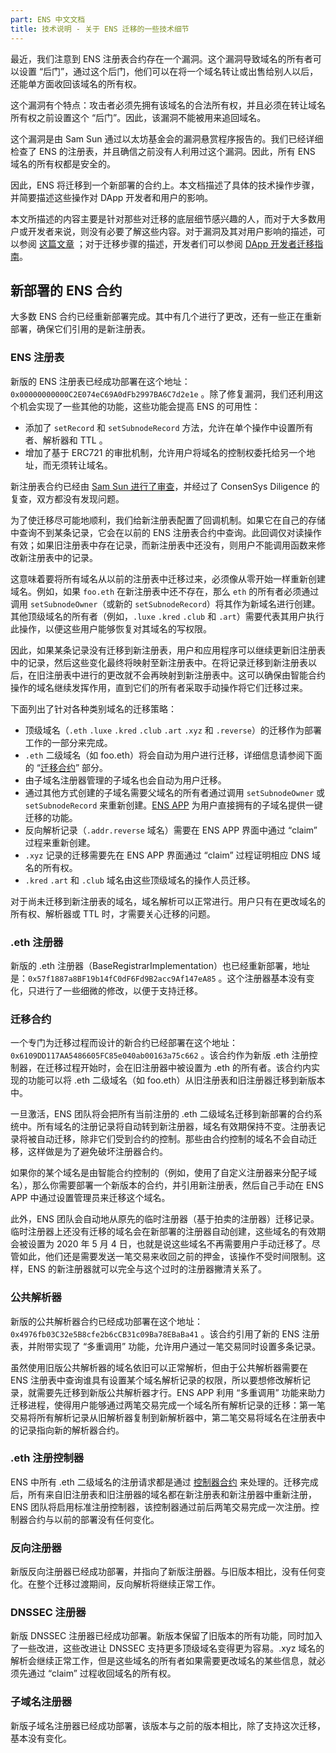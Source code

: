 ```yaml
---
part: ENS 中文文档
title: 技术说明 - 关于 ENS 迁移的一些技术细节
---
```


最近，我们注意到 ENS 注册表合约存在一个漏洞。这个漏洞导致域名的所有者可以设置 “后门”，通过这个后门，他们可以在将一个域名转让或出售给别人以后，还能单方面收回该域名的所有权。

这个漏洞有个特点：攻击者必须先拥有该域名的合法所有权，并且必须在转让域名所有权之前设置这个 “后门”。因此，该漏洞不能被用来追回域名。

这个漏洞是由 Sam Sun 通过以太坊基金会的漏洞悬赏程序报告的。我们已经详细检查了 ENS 的注册表，并且确信之前没有人利用过这个漏洞。因此，所有 ENS 域名的所有权都是安全的。

因此，ENS 将迁移到一个新部署的合约上。本文档描述了具体的技术操作步骤，并简要描述这些操作对 DApp 开发者和用户的影响。

本文所描述的内容主要是针对那些对迁移的底层细节感兴趣的人，而对于大多数用户或开发者来说，则没有必要了解这些内容。对于漏洞及其对用户影响的描述，可以参阅 [这篇文章](https://medium.com/the-ethereum-name-service/ens-registry-migration-bug-fix-new-features-64379193a5a) ；对于迁移步骤的描述，开发者们可以参阅 [DApp 开发者迁移指南](guide-for-dapp-developers.html)。

## 新部署的 ENS 合约

大多数 ENS 合约已经重新部署完成。其中有几个进行了更改，还有一些正在重新部署，确保它们引用的是新注册表。

### ENS 注册表

新版的 ENS 注册表已经成功部署在这个地址：`0x00000000000C2E074eC69A0dFb2997BA6C7d2e1e` 。除了修复漏洞，我们还利用这个机会实现了一些其他的功能，这些功能会提高 ENS 的可用性：

* 添加了 `setRecord` 和 `setSubnodeRecord` 方法，允许在单个操作中设置所有者、解析器和 TTL 。
* 增加了基于 ERC721 的审批机制，允许用户将域名的控制权委托给另一个地址，而无须转让域名。

新注册表合约已经由 [Sam Sun 进行了审查](https://gist.github.com/samczsun/2f0a2e266191042baada48c5407d8986)，并经过了 ConsenSys Diligence 的复查，双方都没有发现问题。

为了使迁移尽可能地顺利，我们给新注册表配置了回调机制。如果它在自己的存储中查询不到某条记录，它会在以前的 ENS 注册表合约中查询。此回调仅对读操作有效；如果旧注册表中存在记录，而新注册表中还没有，则用户不能调用函数来修改新注册表中的记录。

这意味着要将所有域名从以前的注册表中迁移过来，必须像从零开始一样重新创建域名。例如，如果 `foo.eth` 在新注册表中还不存在，那么 `eth` 的所有者必须通过调用 `setSubnodeOwner`（或新的 `setSubnodeRecord`）将其作为新域名进行创建。其他顶级域名的所有者（例如，`.luxe` `.kred` `.club` 和 `.art`）需要代表其用户执行此操作，以便这些用户能够恢复对其域名的写权限。

因此，如果某条记录没有迁移到新注册表，用户和应用程序可以继续更新旧注册表中的记录，然后这些变化最终将映射至新注册表中。在将记录迁移到新注册表以后，在旧注册表中进行的更改就不会再映射到新注册表中。这可以确保由智能合约操作的域名继续发挥作用，直到它们的所有者采取手动操作将它们迁移过来。

下面列出了针对各种类别域名的迁移策略：

* 顶级域名（`.eth` `.luxe` `.kred` `.club` `.art` `.xyz` 和 `.reverse`）的迁移作为部署工作的一部分来完成。
* `.eth` 二级域名（如 foo.eth）将会自动为用户进行迁移，详细信息请参阅下面的 “[迁移合约](#迁移合约)” 部分。
* 由子域名注册器管理的子域名也会自动为用户迁移。
* 通过其他方式创建的子域名需要父域名的所有者通过调用 `setSubnodeOwner` 或 `setSubnodeRecord` 来重新创建。[ENS APP](https://app.ens.domains/) 为用户直接拥有的子域名提供一键迁移的功能。
* 反向解析记录（`.addr.reverse` 域名）需要在 ENS APP 界面中通过 “claim” 过程来重新创建。
* `.xyz` 记录的迁移需要先在 ENS APP 界面通过 “claim” 过程证明相应 DNS 域名的所有权。
* `.kred` `.art` 和 `.club` 域名由这些顶级域名的操作人员迁移。

对于尚未迁移到新注册表的域名，域名解析可以正常进行。用户只有在更改域名的所有权、解析器或 TTL 时，才需要关心迁移的问题。

### .eth 注册器

新版的 .eth 注册器（BaseRegistrarImplementation）也已经重新部署，地址是：`0x57f1887a8BF19b14fC0dF6Fd9B2acc9Af147eA85` 。这个注册器基本没有变化，只进行了一些细微的修改，以便于支持迁移。

### 迁移合约

一个专门为迁移过程而设计的新合约已经部署在这个地址：`0x6109DD117AA5486605FC85e040ab00163a75c662` 。该合约作为新版 .eth 注册控制器，在迁移过程开始时，会在旧注册器中被设置为 .eth 的所有者。该合约内实现的功能可以将 .eth 二级域名（如 foo.eth）从旧注册表和旧注册器迁移到新版本中。

一旦激活，ENS 团队将会把所有当前注册的 .eth 二级域名迁移到新部署的合约系统中。所有域名的注册记录将自动转到新注册器，域名有效期保持不变。注册表记录将被自动迁移，除非它们受到合约的控制。那些由合约控制的域名不会自动迁移，这样做是为了避免破坏注册器合约。

如果你的某个域名是由智能合约控制的（例如，使用了自定义注册器来分配子域名），那么你需要部署一个新版本的合约，并引用新注册表，然后自己手动在 ENS APP 中通过设置管理员来迁移这个域名。

此外，ENS 团队会自动地从原先的临时注册器（基于拍卖的注册器）迁移记录。临时注册器上还没有迁移的域名会在新部署的注册器自动创建，这些域名的有效期会被设置为 2020 年 5 月 4 日，也就是说这些域名不再需要用户手动迁移了。尽管如此，他们还是需要发送一笔交易来收回之前的押金，该操作不受时间限制。这样，ENS 的新注册器就可以完全与这个过时的注册器撇清关系了。

### 公共解析器

新版的公共解析器合约已经成功部署在这个地址：`0x4976fb03C32e5B8cfe2b6cCB31c09Ba78EBaBa41` 。该合约引用了新的 ENS 注册表，并附带实现了 “多重调用” 功能，允许用户通过一笔交易同时设置多条记录。

虽然使用旧版公共解析器的域名依旧可以正常解析，但由于公共解析器需要在 ENS 注册表中查询谁具有设置某个域名解析记录的权限，所以要想修改解析记录，就需要先迁移到新版公共解析器才行。ENS APP 利用 “多重调用” 功能来助力迁移进程，使得用户能够通过两笔交易完成一个域名所有解析记录的迁移：第一笔交易将所有解析记录从旧解析器复制到新解析器中，第二笔交易将域名在注册表中的记录指向新的解析器合约。

### .eth 注册控制器

ENS 中所有 .eth 二级域名的注册请求都是通过 [控制器合约](/docs/contract-api-reference/eth-permanent-registrar/controller.html) 来处理的。迁移完成后，所有来自旧注册表和旧注册器的域名都在新注册表和新注册器中重新注册，ENS 团队将启用标准注册控制器，该控制器通过前后两笔交易完成一次注册。控制器合约与以前的部署没有任何变化。

### 反向注册器

新版反向注册器已经成功部署，并指向了新版注册器。与旧版本相比，没有任何变化。在整个迁移过渡期间，反向解析将继续正常工作。

### DNSSEC 注册器

新版 DNSSEC 注册器已经成功部署。新版本保留了旧版本的所有功能，同时加入了一些改进，这些改进让 DNSSEC 支持更多顶级域名变得更为容易。.xyz 域名的解析会继续正常工作，但是这些域名的所有者如果需要更改域名的某些信息，就必须先通过 “claim” 过程收回域名的所有权。

### 子域名注册器

新版子域名注册器已经成功部署，该版本与之前的版本相比，除了支持这次迁移，基本没有变化。
